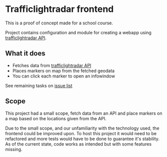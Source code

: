 # Trafficlightradar frontend

This is a proof of concept made for a school course.

Project contains configuration and module for creating a webapp using [trafficlightradar API](https://github.com/Dropa/trafficlightradar_api).


## What it does
- Fetches data from [trafficlightradar API](https://github.com/Dropa/trafficlightradar_api)
- Places markers on map from the fetched geodata
- You can click each marker to open an infowindow

See remaining tasks on [issue list](https://github.com/leflonen/geijjoo/issues)

## Scope
This project had a small scope, fetch data from an API and place markers on a map
based on the locations given from the API.

Due to the small scope, and our unfamiliarity with the technology used, the frontend could be improved upon.
To host this project it would need to be refactored and more tests would have to be done to guarantee it's stability. As of the current state, code works as intended but with some features missing.
